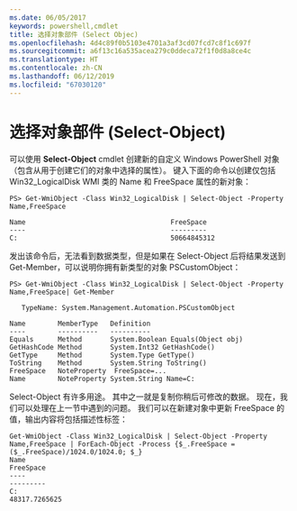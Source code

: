 ```yaml
---
ms.date: 06/05/2017
keywords: powershell,cmdlet
title: 选择对象部件 (Select Objec)
ms.openlocfilehash: 4d4c89f0b5103e4701a3af3cd07fcd7c8f1c697f
ms.sourcegitcommit: a6f13c16a535acea279c0ddeca72f1f0d8a8ce4c
ms.translationtype: HT
ms.contentlocale: zh-CN
ms.lasthandoff: 06/12/2019
ms.locfileid: "67030120"
---
```

# <a name="selecting-parts-of-objects-select-object"></a>选择对象部件 (Select-Object)

可以使用 **Select-Object** cmdlet 创建新的自定义 Windows PowerShell 对象（包含从用于创建它们的对象中选择的属性）。 键入下面的命令以创建仅包括 Win32_LogicalDisk WMI 类的 Name 和 FreeSpace 属性的新对象：

```
PS> Get-WmiObject -Class Win32_LogicalDisk | Select-Object -Property Name,FreeSpace

Name                                    FreeSpace
----                                    ---------
C:                                      50664845312
```

发出该命令后，无法看到数据类型，但是如果在 Select-Object 后将结果发送到 Get-Member，可以说明你拥有新类型的对象 PSCustomObject：

```
PS> Get-WmiObject -Class Win32_LogicalDisk | Select-Object -Property Name,FreeSpace| Get-Member

   TypeName: System.Management.Automation.PSCustomObject

Name        MemberType   Definition
----        ----------   ----------
Equals      Method       System.Boolean Equals(Object obj)
GetHashCode Method       System.Int32 GetHashCode()
GetType     Method       System.Type GetType()
ToString    Method       System.String ToString()
FreeSpace   NoteProperty  FreeSpace=...
Name        NoteProperty System.String Name=C:
```

Select-Object 有许多用途。 其中之一就是复制你稍后可修改的数据。 现在，我们可以处理在上一节中遇到的问题。 我们可以在新建对象中更新 FreeSpace 的值，输出内容将包括描述性标签：

```
Get-WmiObject -Class Win32_LogicalDisk | Select-Object -Property Name,FreeSpace | ForEach-Object -Process {$_.FreeSpace = ($_.FreeSpace)/1024.0/1024.0; $_}
Name                                                                  FreeSpace
----                                                                  ---------
C:                                                                48317.7265625
```
